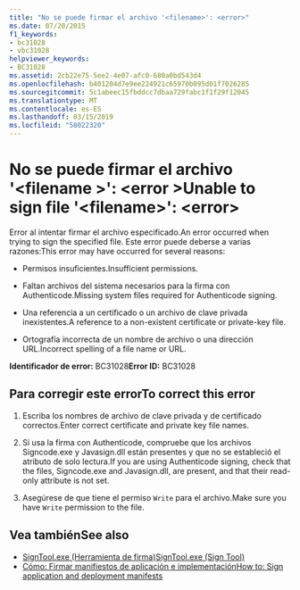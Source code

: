 ```yaml
---
title: "No se puede firmar el archivo '<filename>': <error>"
ms.date: 07/20/2015
f1_keywords:
- bc31028
- vbc31028
helpviewer_keywords:
- BC31028
ms.assetid: 2cb22e75-5ee2-4e07-afc0-680a0bd543d4
ms.openlocfilehash: b401204d7e9ee224921c65970b095d01f7026285
ms.sourcegitcommit: 5c1abeec15fbddcc7dbaa729fabc1f1f29f12045
ms.translationtype: MT
ms.contentlocale: es-ES
ms.lasthandoff: 03/15/2019
ms.locfileid: "58022320"
---
```

# <a name="unable-to-sign-file-filename-error"></a><span data-ttu-id="1de7d-102">No se puede firmar el archivo '\<filename >': \<error ></span><span class="sxs-lookup"><span data-stu-id="1de7d-102">Unable to sign file '\<filename>': \<error></span></span>
<span data-ttu-id="1de7d-103">Error al intentar firmar el archivo especificado.</span><span class="sxs-lookup"><span data-stu-id="1de7d-103">An error occurred when trying to sign the specified file.</span></span> <span data-ttu-id="1de7d-104">Este error puede deberse a varias razones:</span><span class="sxs-lookup"><span data-stu-id="1de7d-104">This error may have occurred for several reasons:</span></span>  
  
-   <span data-ttu-id="1de7d-105">Permisos insuficientes.</span><span class="sxs-lookup"><span data-stu-id="1de7d-105">Insufficient permissions.</span></span>  
  
-   <span data-ttu-id="1de7d-106">Faltan archivos del sistema necesarios para la firma con Authenticode.</span><span class="sxs-lookup"><span data-stu-id="1de7d-106">Missing system files required for Authenticode signing.</span></span>  
  
-   <span data-ttu-id="1de7d-107">Una referencia a un certificado o un archivo de clave privada inexistentes.</span><span class="sxs-lookup"><span data-stu-id="1de7d-107">A reference to a non-existent certificate or private-key file.</span></span>  
  
-   <span data-ttu-id="1de7d-108">Ortografía incorrecta de un nombre de archivo o una dirección URL.</span><span class="sxs-lookup"><span data-stu-id="1de7d-108">Incorrect spelling of a file name or URL.</span></span>  
  
 <span data-ttu-id="1de7d-109">**Identificador de error:** BC31028</span><span class="sxs-lookup"><span data-stu-id="1de7d-109">**Error ID:** BC31028</span></span>  
  
## <a name="to-correct-this-error"></a><span data-ttu-id="1de7d-110">Para corregir este error</span><span class="sxs-lookup"><span data-stu-id="1de7d-110">To correct this error</span></span>  
  
1.  <span data-ttu-id="1de7d-111">Escriba los nombres de archivo de clave privada y de certificado correctos.</span><span class="sxs-lookup"><span data-stu-id="1de7d-111">Enter correct certificate and private key file names.</span></span>  
  
2.  <span data-ttu-id="1de7d-112">Si usa la firma con Authenticode, compruebe que los archivos Signcode.exe y Javasign.dll están presentes y que no se estableció el atributo de solo lectura.</span><span class="sxs-lookup"><span data-stu-id="1de7d-112">If you are using Authenticode signing, check that the files, Signcode.exe and Javasign.dll, are present, and that their read-only attribute is not set.</span></span>  
  
3.  <span data-ttu-id="1de7d-113">Asegúrese de que tiene el permiso `Write` para el archivo.</span><span class="sxs-lookup"><span data-stu-id="1de7d-113">Make sure you have `Write` permission to the file.</span></span>  
  
## <a name="see-also"></a><span data-ttu-id="1de7d-114">Vea también</span><span class="sxs-lookup"><span data-stu-id="1de7d-114">See also</span></span>

- [<span data-ttu-id="1de7d-115">SignTool.exe (Herramienta de firma)</span><span class="sxs-lookup"><span data-stu-id="1de7d-115">SignTool.exe (Sign Tool)</span></span>](../../framework/tools/signtool-exe.md)
- [<span data-ttu-id="1de7d-116">Cómo: Firmar manifiestos de aplicación e implementación</span><span class="sxs-lookup"><span data-stu-id="1de7d-116">How to: Sign application and deployment manifests</span></span>](/visualstudio/ide/how-to-sign-application-and-deployment-manifests)
